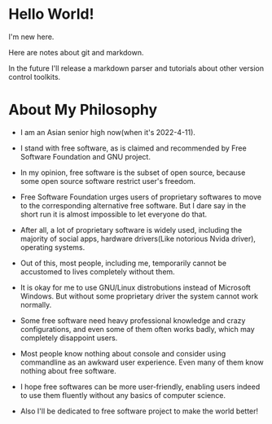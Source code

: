 # Hello World!

I'm new here.

Here are notes about git and markdown.

In the future I'll release a markdown parser and  tutorials about other version control toolkits.

# About My Philosophy

- I am an Asian senior high now(when it's 2022-4-11).

- I stand with free software, as is claimed and recommended by Free Software Foundation and GNU project.

- In my opinion, free software is the subset of open source, because some open source software restrict user's freedom.

- Free Software Foundation urges users of proprietary softwares to move to the corresponding alternative free software. But I dare say in the short run it is almost impossible to let everyone do that.

- After all, a lot of proprietary software is widely used, including the majority of social apps, hardware drivers(Like notorious Nvida driver), operating systems.

- Out of this, most people, including me, temporarily cannot be accustomed to lives completely without them.

- It is okay for me to use GNU/Linux distrobutions instead of Microsoft Windows. But without some proprietary driver the system cannot work normally.

- Some free software need heavy professional knowledge and crazy configurations, and even some of them often works badly, which may completely disappoint users.

- Most people know nothing about console and consider using commandline as an awkward user experience. Even many of them know nothing about free software.

- I hope free softwares can be more user-friendly, enabling users indeed to use them fluently without any basics of computer science.

- Also I'll be dedicated to free software project to make the world better!
